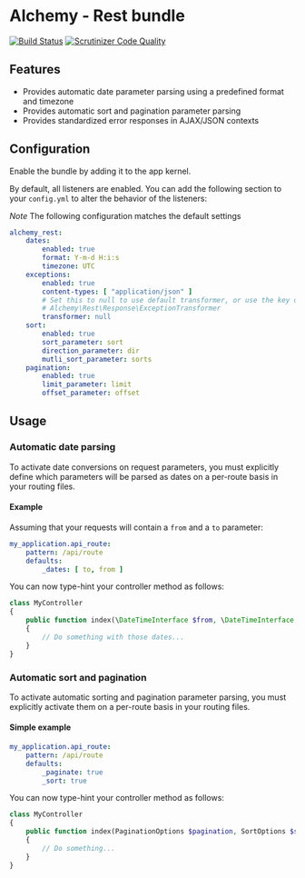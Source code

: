 # Alchemy - Rest bundle

[![Build Status](https://travis-ci.org/alchemy-fr/rest-bundle.svg?branch=master)](https://travis-ci.org/alchemy-fr/rest-bundle)
[![Scrutinizer Code Quality](https://scrutinizer-ci.com/g/alchemy-fr/rest-bundle/badges/quality-score.png?b=master)](https://scrutinizer-ci.com/g/alchemy-fr/rest-bundle/?branch=master)

## Features

- Provides automatic date parameter parsing using a predefined format and timezone
- Provides automatic sort and pagination parameter parsing
- Provides standardized error responses in AJAX/JSON contexts

## Configuration

Enable the bundle by adding it to the app kernel.

By default, all listeners are enabled. You can add the following section to your `config.yml` to alter the behavior
of the listeners:

*Note* The following configuration matches the default settings

```yml
alchemy_rest:
    dates:
        enabled: true
        format: Y-m-d H:i:s
        timezone: UTC
    exceptions:
        enabled: true
        content-types: [ "application/json" ]
        # Set this to null to use default transformer, or use the key of a service implementing
        # Alchemy\Rest\Response\ExceptionTransformer
        transformer: null
    sort:
        enabled: true
        sort_parameter: sort
        direction_parameter: dir
        mutli_sort_parameter: sorts
    pagination:
        enabled: true
        limit_parameter: limit
        offset_parameter: offset
```

## Usage

### Automatic date parsing

To activate date conversions on request parameters, you must explicitly define which parameters will be parsed as dates
on a per-route basis in your routing files.

#### Example

Assuming that your requests will contain a `from` and a `to` parameter:

```yml
my_application.api_route:
    pattern: /api/route
    defaults:
        _dates: [ to, from ]
```

You can now type-hint your controller method as follows:
 
```php
class MyController 
{
    public function index(\DateTimeInterface $from, \DateTimeInterface $to) 
    {
        // Do something with those dates...    
    }
}
```

### Automatic sort and pagination

To activate automatic sorting and pagination parameter parsing, you must explicitly activate them on a per-route basis
in your routing files.

#### Simple example

```yml
my_application.api_route:
    pattern: /api/route
    defaults:
        _paginate: true
        _sort: true
```

You can now type-hint your controller method as follows:
 
```php
class MyController 
{
    public function index(PaginationOptions $pagination, SortOptions $sort) 
    {
        // Do something...    
    }
}
```
